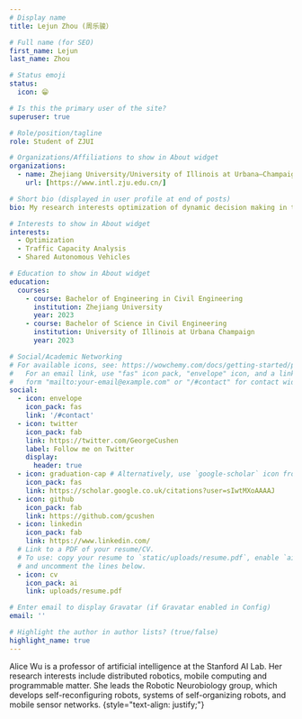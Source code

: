 ```yaml
---
# Display name
title: Lejun Zhou (周乐骏）

# Full name (for SEO)
first_name: Lejun
last_name: Zhou

# Status emoji
status:
  icon: 😁

# Is this the primary user of the site?
superuser: true

# Role/position/tagline
role: Student of ZJUI

# Organizations/Affiliations to show in About widget
organizations:
  - name: Zhejiang University/University of Illinois at Urbana–Champaign Institute
    url: [https://www.intl.zju.edu.cn/]

# Short bio (displayed in user profile at end of posts)
bio: My research interests optimization of dynamic decision making in transportation and logistics systems

# Interests to show in About widget
interests:
  - Optimization
  - Traffic Capacity Analysis
  - Shared Autonomous Vehicles

# Education to show in About widget
education:
  courses:
    - course: Bachelor of Engineering in Civil Engineering
      institution: Zhejiang University
      year: 2023
    - course: Bachelor of Science in Civil Engineering
      institution: University of Illinois at Urbana Champaign
      year: 2023

# Social/Academic Networking
# For available icons, see: https://wowchemy.com/docs/getting-started/page-builder/#icons
#   For an email link, use "fas" icon pack, "envelope" icon, and a link in the
#   form "mailto:your-email@example.com" or "/#contact" for contact widget.
social:
  - icon: envelope
    icon_pack: fas
    link: '/#contact'
  - icon: twitter
    icon_pack: fab
    link: https://twitter.com/GeorgeCushen
    label: Follow me on Twitter
    display:
      header: true
  - icon: graduation-cap # Alternatively, use `google-scholar` icon from `ai` icon pack
    icon_pack: fas
    link: https://scholar.google.co.uk/citations?user=sIwtMXoAAAAJ
  - icon: github
    icon_pack: fab
    link: https://github.com/gcushen
  - icon: linkedin
    icon_pack: fab
    link: https://www.linkedin.com/
  # Link to a PDF of your resume/CV.
  # To use: copy your resume to `static/uploads/resume.pdf`, enable `ai` icons in `params.yaml`,
  # and uncomment the lines below.
  - icon: cv
    icon_pack: ai
    link: uploads/resume.pdf

# Enter email to display Gravatar (if Gravatar enabled in Config)
email: ''

# Highlight the author in author lists? (true/false)
highlight_name: true
---
```


Alice Wu is a professor of artificial intelligence at the Stanford AI Lab. Her research interests include distributed robotics, mobile computing and programmable matter. She leads the Robotic Neurobiology group, which develops self-reconfiguring robots, systems of self-organizing robots, and mobile sensor networks.
{style="text-align: justify;"}
